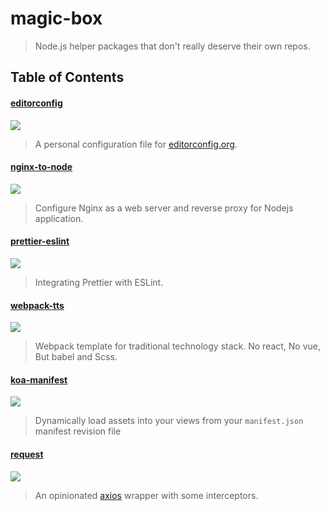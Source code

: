 # magic-box

> Node.js helper packages that don't really deserve their own repos.

## Table of Contents

#### [editorconfig](./packages/editorconfig)

[![](https://img.shields.io/badge/version-v1.0.0-brightgreen.svg)](./packages/editorconfig)

> A personal configuration file for [editorconfig.org](http://editorconfig.org).

#### [nginx-to-node](./packages/nginx-to-node)

[![](https://img.shields.io/badge/version-v0.1.2-brightgreen.svg)](./packages/nginx-to-node)

> Configure Nginx as a web server and reverse proxy for Nodejs application.

#### [prettier-eslint](./packages/prettier-eslint)

[![](https://img.shields.io/badge/version-v0.2.0-brightgreen.svg)](./packages/prettier-eslint)

> Integrating Prettier with ESLint.

#### [webpack-tts](./packages/webpack-tts)

[![](https://img.shields.io/badge/version-v0.1.0-brightgreen.svg)](./packages/webpack-tts)

> Webpack template for traditional technology stack. No react, No vue, But babel and Scss.

#### [koa-manifest](./packages/koa-manifest)

[![](https://img.shields.io/badge/version-v0.1.0-brightgreen.svg)]()

> Dynamically load assets into your views from your `manifest.json` manifest revision file

#### [request](./packages/request)

[![](https://img.shields.io/badge/version-v0.1.1-brightgreen.svg)]()

> An opinionated [axios](https://github.com/axios/axios) wrapper with some interceptors.
